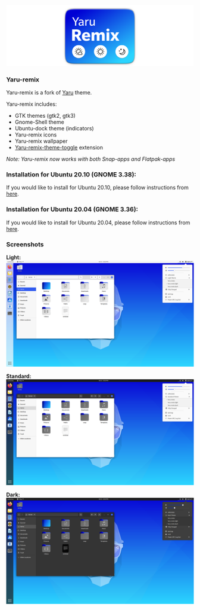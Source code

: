 ![logo](screenshots/yaru-remix.png)
### Yaru-remix
Yaru-remix is a fork of [Yaru](https://github.com/ubuntu/yaru) theme.

Yaru-remix includes:
- GTK themes (gtk2, gtk3)
- Gnome-Shell theme
- Ubuntu-dock theme (indicators)
- Yaru-remix icons
- Yaru-remix wallpaper
- [Yaru-remix-theme-toggle](https://github.com/Muqtxdir/yaru-remix-theme-toggle) extension
 
*Note: Yaru-remix now works with both Snap-apps and Flatpak-apps*

### Installation for Ubuntu 20.10 (GNOME 3.38):
If you would like to install for Ubuntu 20.10, please follow instructions from [here](install.md).

### Installation for Ubuntu 20.04 (GNOME 3.36):
If you would like to install for Ubuntu 20.04, please follow instructions from [here](https://github.com/Muqtxdir/yaru-remix/blob/yaru-remix/20.04/install.md).


### Screenshots
**Light:**
![light](screenshots/light.png)

**Standard:**
![standard](screenshots/default.png)

**Dark:**
![dark](screenshots/dark.png)

